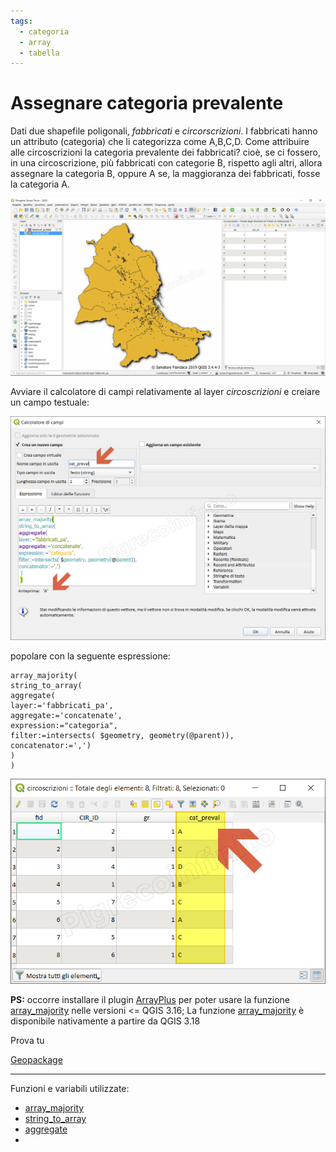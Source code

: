 ```yaml
---
tags:
  - categoria
  - array
  - tabella
---
```


# Assegnare categoria prevalente

Dati due shapefile poligonali, _fabbricati_ e _circorscrizioni_. I fabbricati hanno un attributo (categoria) che li categorizza come A,B,C,D. Come attribuire alle circoscrizioni la categoria prevalente dei fabbricati? cioè, se ci fossero, in una circoscrizione, più fabbricati con categorie B, rispetto agli altri, allora assegnare la categoria B, oppure A se, la maggioranza dei fabbricati, fosse la categoria A.

[![](../img/esempi/assegnare_cat_prevalente/cat_01.png)](../img/esempi/assegnare_cat_prevalente/cat_01.png)

Avviare il calcolatore di campi relativamente al layer _circoscrizioni_ e creiare un campo testuale:

[![](../img/esempi/assegnare_cat_prevalente/cat_02.png)](../img/esempi/assegnare_cat_prevalente/cat_02.png)

popolare con la seguente espressione:

```
array_majority( 
string_to_array(
aggregate(
layer:='fabbricati_pa', 
aggregate:='concatenate', 
expression:="categoria",
filter:=intersects( $geometry, geometry(@parent)),
concatenator:=',')
) 
)
```

[![](../img/esempi/assegnare_cat_prevalente/cat_03.png)](../img/esempi/assegnare_cat_prevalente/cat_03.png)

**PS:** occorre installare il plugin [ArrayPlus](https://framagit.org/jbdesbas/arrayPlus) per poter usare la funzione [array_majority](../gr_funzioni/array/array_unico.md#array_majority) nelle versioni <= QGIS 3.16; La funzione [array_majority](../gr_funzioni/array/array_unico.md#array_majority) è disponibile nativamente a partire da QGIS 3.18

Prova tu

[Geopackage](../prova_tu/dati_esempi.zip)

---

Funzioni e variabili utilizzate:

- [array_majority](../gr_funzioni/array/array_unico.md#array_majority)
- [string_to_array](../gr_funzioni/array/array_unicoo#string_to_array)
- [aggregate](../gr_funzioni/aggrega/aggrega_unico.md#aggregate)
- 